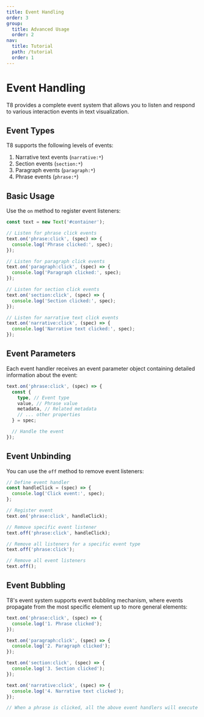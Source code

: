 ```yaml
---
title: Event Handling
order: 3
group:
  title: Advanced Usage
  order: 2
nav:
  title: Tutorial
  path: /tutorial
  order: 1
---
```


# Event Handling

T8 provides a complete event system that allows you to listen and respond to various interaction events in text visualization.

## Event Types

T8 supports the following levels of events:

1. Narrative text events (`narrative:*`)
2. Section events (`section:*`)
3. Paragraph events (`paragraph:*`)
4. Phrase events (`phrase:*`)

## Basic Usage

Use the `on` method to register event listeners:

```ts
const text = new Text('#container');

// Listen for phrase click events
text.on('phrase:click', (spec) => {
  console.log('Phrase clicked:', spec);
});

// Listen for paragraph click events
text.on('paragraph:click', (spec) => {
  console.log('Paragraph clicked:', spec);
});

// Listen for section click events
text.on('section:click', (spec) => {
  console.log('Section clicked:', spec);
});

// Listen for narrative text click events
text.on('narrative:click', (spec) => {
  console.log('Narrative text clicked:', spec);
});
```

## Event Parameters

Each event handler receives an event parameter object containing detailed information about the event:

```ts
text.on('phrase:click', (spec) => {
  const {
    type, // Event type
    value, // Phrase value
    metadata, // Related metadata
    // ... other properties
  } = spec;

  // Handle the event
});
```

## Event Unbinding

You can use the `off` method to remove event listeners:

```ts
// Define event handler
const handleClick = (spec) => {
  console.log('Click event:', spec);
};

// Register event
text.on('phrase:click', handleClick);

// Remove specific event listener
text.off('phrase:click', handleClick);

// Remove all listeners for a specific event type
text.off('phrase:click');

// Remove all event listeners
text.off();
```

## Event Bubbling

T8's event system supports event bubbling mechanism, where events propagate from the most specific element up to more general elements:

```ts
text.on('phrase:click', (spec) => {
  console.log('1. Phrase clicked');
});

text.on('paragraph:click', (spec) => {
  console.log('2. Paragraph clicked');
});

text.on('section:click', (spec) => {
  console.log('3. Section clicked');
});

text.on('narrative:click', (spec) => {
  console.log('4. Narrative text clicked');
});

// When a phrase is clicked, all the above event handlers will execute in sequence
```

